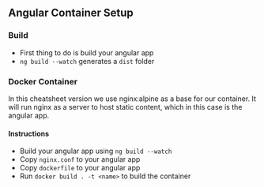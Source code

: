 ## Angular Container Setup

### Build
* First thing to do is build your angular app
* `ng build --watch` generates a `dist` folder

### Docker Container
In this cheatsheet version we use nginx:alpine as a base for our container. It will run nginx as a server to host static content, which in this case is the angular app.

#### Instructions
* Build your angular app using `ng build --watch`
* Copy `nginx.conf` to your angular app
* Copy `dockerfile` to your angular app
* Run `docker build . -t <name>` to build the container
